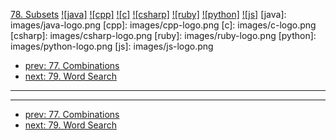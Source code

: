 [78. Subsets](https://leetcode.com/problems/subsets/)
[![java]](https://github.com/leetcode-study-group/leetcode-java-solutions/blob/master/078-subsets.md)
[![cpp]](https://github.com/leetcode-study-group/leetcode-cpp-solutions/blob/master/078-subsets.md)
[![c]](https://github.com/leetcode-study-group/leetcode-c-solutions/blob/master/078-subsets.md)
[![csharp]](https://github.com/leetcode-study-group/leetcode-csharp-solutions/blob/master/078-subsets.md)
[![ruby]](https://github.com/leetcode-study-group/leetcode-ruby-solutions/blob/master/078-subsets.md)
[![python]](https://github.com/leetcode-study-group/leetcode-python-solutions/blob/master/078-subsets.md)
[![js]](https://github.com/leetcode-study-group/leetcode-js-solutions/blob/master/078-subsets.md)
[java]: images/java-logo.png
[cpp]: images/cpp-logo.png
[c]: images/c-logo.png
[csharp]: images/csharp-logo.png
[ruby]: images/ruby-logo.png
[python]: images/python-logo.png
[js]: images/js-logo.png

- [prev: 77. Combinations](077-combinations.md)
- [next: 79. Word Search](079-word-search.md)

---


---

- [prev: 77. Combinations](077-combinations.md)
- [next: 79. Word Search](079-word-search.md)
